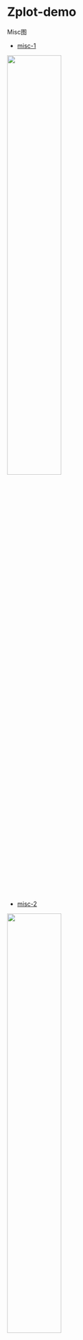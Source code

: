 # Zplot-demo

Misc图

- [misc-1](https://github.com/ISCS-GitLab/Zplot-demo/tree/main/%E5%85%B6%E4%BB%96/Misc1)

<img src="https://github.com/ISCS-GitLab/Zplot-demo/blob/main/%E5%85%B6%E4%BB%96/Misc1/misc-1.png" width="50%" height="50%">


- [misc-2](https://github.com/ISCS-GitLab/Zplot-demo/tree/main/%E5%85%B6%E4%BB%96/Misc2)

<img src="https://github.com/ISCS-GitLab/Zplot-demo/blob/main/%E5%85%B6%E4%BB%96/Misc2/misc-2.png" width="50%" height="50%">


